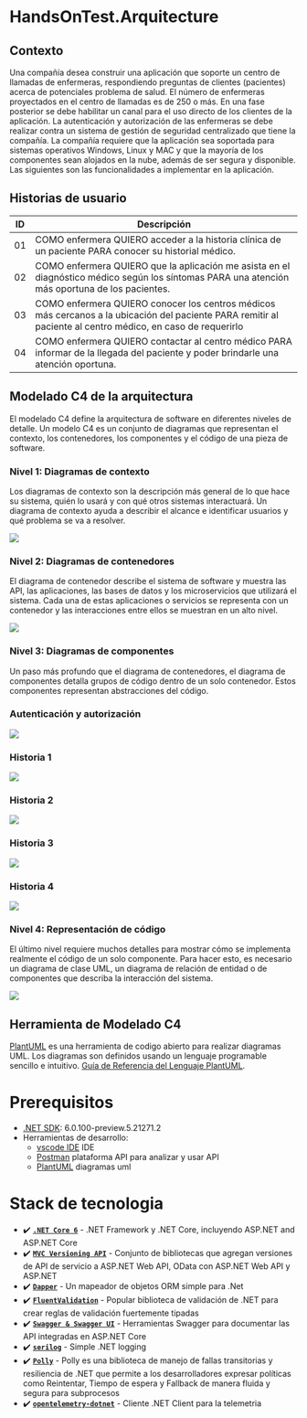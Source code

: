 # HandsOnTest.Arquitecture

## Contexto
Una compañía desea construir una aplicación que soporte un centro de llamadas de enfermeras, respondiendo 
preguntas de clientes (pacientes) acerca de potenciales problema de salud. El número de enfermeras proyectados 
en el centro de llamadas es de 250 o más. En una fase posterior se debe habilitar un canal para el uso directo de 
los clientes de la aplicación.
La autenticación y autorización de las enfermeras se debe realizar contra un sistema de gestión de seguridad 
centralizado que tiene la compañía.
La compañía requiere que la aplicación sea soportada para sistemas operativos Windows, Linux y MAC y que la 
mayoría de los componentes sean alojados en la nube, además de ser segura y disponible.
Las siguientes son las funcionalidades a implementar en la aplicación.

## Historias de usuario
|ID|Descripción
|---|---|
|01|COMO enfermera QUIERO acceder a la historia clínica de un paciente PARA conocer su historial médico.|
|02|COMO enfermera QUIERO que la aplicación me asista en el diagnóstico médico según los síntomas PARA una atención más oportuna de los pacientes.|
|03|COMO enfermera QUIERO conocer los centros médicos más cercanos a la ubicación del paciente PARA remitir al paciente al centro médico, en caso de requerirlo|
|04|COMO enfermera QUIERO contactar al centro médico PARA informar de la llegada del paciente y poder brindarle una atención oportuna.|


## Modelado C4 de la arquitectura
El modelado C4 define la arquitectura de software en diferentes niveles de detalle. Un modelo C4 es un conjunto de diagramas que representan el contexto, los contenedores, los componentes y el código de una pieza de software.

### Nivel 1: Diagramas de contexto
Los diagramas de contexto son la descripción más general de lo que hace su sistema, quién lo usará y con qué otros sistemas interactuará. Un diagrama de contexto ayuda a describir el alcance e identificar usuarios y qué problema se va a resolver.

![](out/diagrama-1-contexto/diagrama-1-contexto.png)

### Nivel 2: Diagramas de contenedores
El diagrama de contenedor describe el sistema de software y muestra las API, las aplicaciones, las bases de datos y los microservicios que utilizará el sistema. Cada una de estas aplicaciones o servicios se representa con un contenedor y las interacciones entre ellos se muestran en un alto nivel.

![](out/diagrama-2-contenedor/diagrama-2-contenedor.png)

### Nivel 3: Diagramas de componentes
Un paso más profundo que el diagrama de contenedores, el diagrama de componentes detalla grupos de código dentro de un solo contenedor. Estos componentes representan abstracciones del código.

### Autenticación y autorización
![](out/diagrama-3-componentes-autenticacion/diagrama-3-componentes-autenticacion.png)

### Historia 1
![](out/diagrama-3-componentes-historia01/diagrama-3-componentes-historia01.png)

### Historia 2
![](out/diagrama-3-componentes-historia02/diagrama-3-componentes-historia02.png)

### Historia 3
![](out/diagrama-3-componentes-historia03/diagrama-3-componentes-historia03.png)

### Historia 4
![](out/diagrama-3-componentes-historia04/diagrama-3-componentes-historia04.png)

### Nivel 4: Representación de código
El último nivel requiere muchos detalles para mostrar cómo se implementa realmente el código de un solo componente. Para hacer esto, es necesario un diagrama de clase UML, un diagrama de relación de entidad o de componentes que describa la interacción del sistema.

![](out/diagrama-4-codigo-domaindrivendesign/diagrama-4-codigo.png)

## Herramienta de Modelado C4
[PlantUML](https://plantuml.com/es/) es una herramienta de codigo abierto para realizar diagramas UML. Los diagramas son definidos usando un lenguaje programable sencillo e intuitivo. [Guía de Referencia del Lenguaje PlantUML](https://plantuml.com/es/guide).

# Prerequisitos
- [.NET SDK](https://dotnet.microsoft.com/download/dotnet/6.0): 6.0.100-preview.5.21271.2
- Herramientas de desarrollo:
  - [vscode IDE](https://code.visualstudio.com/) IDE
  - [Postman](https://www.postman.com/) plataforma API para analizar y usar API
  - [PlantUML](https://plantuml.com/es/) diagramas uml

# Stack de tecnologia
- ✔️ **[`.NET Core 6`](https://dotnet.microsoft.com/download)** - .NET Framework y .NET Core, incluyendo ASP.NET and ASP.NET Core
- ✔️ **[`MVC Versioning API`](https://github.com/microsoft/aspnet-api-versioning)** - Conjunto de bibliotecas que agregan versiones de API de servicio a ASP.NET Web API, OData con ASP.NET Web API y ASP.NET
- ✔️ **[`Dapper`](https://github.com/DapperLib/Dapper)** - Un mapeador de objetos ORM simple para .Net
- ✔️ **[`FluentValidation`](https://github.com/FluentValidation/FluentValidation)** - Popular biblioteca de validación de .NET para crear reglas de validación fuertemente tipadas
- ✔️ **[`Swagger & Swagger UI`](https://github.com/domaindrivendev/Swashbuckle.AspNetCore)** - Herramientas Swagger para documentar las API integradas en ASP.NET Core
- ✔️ **[`serilog`](https://github.com/serilog/serilog)** - Simple .NET logging
- ✔️ **[`Polly`](https://github.com/App-vNext/Polly)** - Polly es una biblioteca de manejo de fallas transitorias y resiliencia de .NET que permite a los desarrolladores expresar políticas como Reintentar,  Tiempo de espera  y Fallback de manera fluida y segura para subprocesos
- ✔️ **[`opentelemetry-dotnet`](https://github.com/open-telemetry/opentelemetry-dotnet)** - Cliente .NET Client para la telemetria



